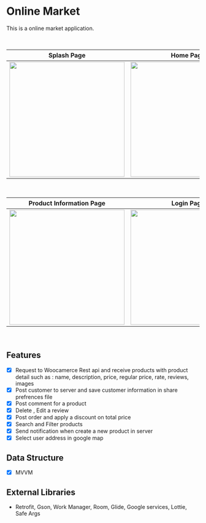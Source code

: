 # Online Market
This is a online market application.

<br>

| Splash Page | Home Page | Categories page |ShoppingBag page|SignUp page
|--|--|--|--|--|
| <img src="https://user-images.githubusercontent.com/74787164/110626867-80cece80-81b6-11eb-8c40-826266ded038.jpg" width=300px> |<img src="https://user-images.githubusercontent.com/74787164/110626093-8bd52f00-81b5-11eb-8fd3-03f36424062f.jpg" width=300px> | <img src="https://user-images.githubusercontent.com/74787164/110626690-49f8b880-81b6-11eb-88a9-96e08fbb4996.jpg" width=300px> |<img src="https://user-images.githubusercontent.com/74787164/110627771-9bee0e00-81b7-11eb-954f-a24436c01d02.jpg" width=300px> |<img src="https://user-images.githubusercontent.com/74787164/110628099-f7200080-81b7-11eb-936b-b7dfaa11f63b.jpg" width=300px> |

<br>

| Product Information Page | Login Page | Customer Information |
|--|--|--|
| <img src="https://user-images.githubusercontent.com/73055859/105646857-0b51ad80-5e57-11eb-8605-75ef607ae3b4.jpg" width=300px> | <img src="https://user-images.githubusercontent.com/73055859/105646852-0a208080-5e57-11eb-9d38-4bc78be380da.jpg" width=300px> | <img src="https://user-images.githubusercontent.com/73055859/105646855-0ab91700-5e57-11eb-837f-32c30e692f5d.jpg" width=300px> |

<br>

 ## Features
 - [x] Request to Woocamerce Rest api and receive products with product detail such as : name, description, price, regular price, rate, reviews, images
 - [x] Post customer to server and save customer information in share prefrences file
 - [x] Post comment for a product 
 - [x] Delete , Edit a review
 - [x] Post order and apply a discount on total price
 - [x] Search and Filter products
 - [x] Send notification when create a new product in server
 - [x] Select user address in google map
 
 ## Data Structure 
 
- [x] MVVM
 
 ## External Libraries
 - Retrofit, Gson, Work Manager, Room, Glide, Google services, Lottie, Safe Args
